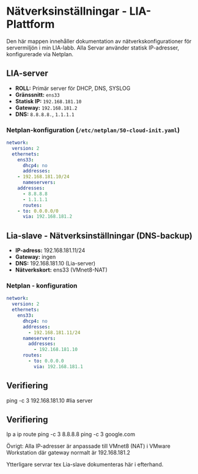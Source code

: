 # Nätverksinställningar - LIA-Plattform

Den här mappen innehåller dokumentation av nätverkskonfigurationer för servermiljön i min LIA-labb. Alla Servar använder statisk IP-adresser, konfigurerade via Netplan. 


## LIA-server

- **ROLL:** Primär server för DHCP, DNS, SYSLOG
- **Gränssnitt:** `ens33`
- **Statisk IP:** `192.168.181.10`
- **Gateway:** `192.168.181.2`
- **DNS:** `8.8.8.8.`, `1.1.1.1`

### Netplan-konfiguration (`/etc/netplan/50-cloud-init.yaml`)

```yaml
network: 
  version: 2
  ethernets:
    ens33:
      dhcp4: no
      addresses:
	- 192.168.181.10/24
      nameservers:
	addresses:
	  - 8.8.8.8
	  - 1.1.1.1
      routes: 
	- to: 0.0.0.0/0
	  via: 192.168.181.2
```


## Lia-slave - Nätverksinställningar (DNS-backup)

- **IP-adress:** 192.168.181.11/24
- **Gateway:** ingen 
- **DNS:** 192.168.181.10 (Lia-server)
- **Nätverkskort:** ens33 (VMnet8-NAT)

### Netplan - konfiguration

```yaml
network: 
  version: 2
  ethernets:
    ens33:
      dhcp4: no
      addresses:
        - 192.168.181.11/24
      nameservers:
        addresses:
          - 192.168.181.10
      routes:
        - to: 0.0.0.0
          via: 192.168.181.1
```

## Verifiering
ping -c 3 192.168.181.10  #lia server








## Verifiering 

Ip a
ip route
ping -c 3 8.8.8.8
ping -c 3 google.com


Övrigt: Alla IP-adresser är anpassade till VMnet8 (NAT) i VMware Workstation där gateway normalt är 192.168.181.2

Ytterligare servrar tex Lia-slave dokumenteras här i efterhand. 
	
